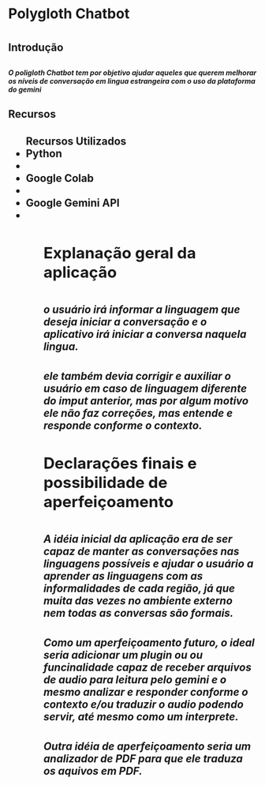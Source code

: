 <h1> Polygloth Chatbot <h1>

<h2> Introdução <h2>
<h5> O poligloth Chatbot tem por objetivo ajudar aqueles que querem melhorar os níveis de conversação em lingua estrangeira com o uso da plataforma do gemini <h5>

<h2> Recursos <h2>
<ul>
  Recursos Utilizados
<li> Python <li>
<li> Google Colab <li>
<li> Google Gemini API <li>
<ul>

<h2> Explanação geral da aplicação <h2>
<h5>o usuário irá informar a linguagem que deseja iniciar a conversação e o aplicativo irá iniciar a conversa naquela lingua.<h5>
<h5>ele também devia corrigir e auxiliar o usuário em caso de linguagem diferente do imput anterior, mas por algum motivo ele não faz correções, mas entende e responde conforme o contexto.<h5>

<h2>Declarações finais e possibilidade de aperfeiçoamento<h2>
<h5>A idéia inicial da aplicação era de ser capaz de manter as conversações nas linguagens possíveis e ajudar o usuário a aprender as linguagens com as informalidades de cada região, já que muita das vezes no ambiente externo nem todas as conversas são formais.<h5>
<h5>Como um aperfeiçoamento futuro, o ideal seria adicionar um plugin ou ou funcinalidade capaz de receber arquivos de audio para leitura pelo gemini e o mesmo analizar e responder conforme o contexto e/ou traduzir o audio podendo servir, até mesmo como um interprete. <h5>
<h5>Outra idéia de aperfeiçoamento seria um analizador de PDF para que ele traduza os aquivos em PDF.<h5>
